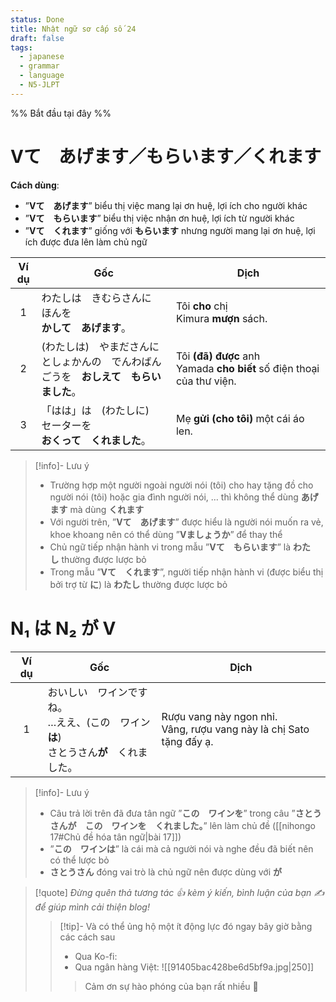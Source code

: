 ```yaml
---
status: Done
title: Nhật ngữ sơ cấp số 24
draft: false
tags:
  - japanese
  - grammar
  - language
  - N5-JLPT
---
```

%% Bắt đầu tại đây %%
# Vて　あげます／もらいます／くれます
**Cách dùng**:
- ”**Vて　あげます**” biểu thị việc mang lại ơn huệ, lợi ích cho người khác
- ”**Vて　もらいます**” biểu thị việc nhận ơn huệ, lợi ích từ người khác
- ”**Vて　くれます**” giống với **もらいます** nhưng người mang lại ơn huệ, lợi ích được đưa lên làm chủ ngữ

| Ví dụ | Gốc                                                                                    | Dịch                                                                  |
|:-----:| -------------------------------------------------------------------------------------- | --------------------------------------------------------------------- |
|   1   | わたしは　きむらさんに　ほんを　  <br>**かして　あげます**。                           | Tôi **cho** chị Kimura **mượn** sách.                                 |
|   2   | (わたしは)　やまださんに　としょかんの　でんわばんごうを　**おしえて　もらいました**。 | Tôi **(đã) được** anh Yamada **cho biết** số điện thoại của thư viện. |
|   3   | 「はは」は　(わたしに)　セーターを　  <br>**おくって　くれました**。                   | Mẹ **gửi (cho tôi)** một cái áo len.                                  |

> [!info]- Lưu ý
> - Trường hợp một người ngoài người nói (tôi) cho hay tặng đồ cho người nói (tôi) hoặc gia đình người nói, … thì không thể dùng **あげます** mà dùng **くれます**
> - Với người trên, ”**Vて　あげます**” được hiểu là người nói muốn ra vẻ, khoe khoang nên có thể dùng ”**Vましょうか**” để thay thể
> - Chủ ngữ tiếp nhận hành vi trong mẫu ”**Vて　もらいます**” là **わたし** thường được lược bỏ
> - Trong mẫu ”**Vて　くれます**”, người tiếp nhận hành vi (được biểu thị bởi trợ từ **に**) là **わたし** thường được lược bỏ

# N₁ は N₂ が V
| Ví dụ | Gốc                                                         | Dịch                                                                     |
| :---: | ----------------------------------------------------------- | ------------------------------------------------------------------------ |
|   1   | おいしい　ワインですね。  <br>…ええ、(この　ワイン**は**)　  <br>さとうさん**が**　くれました。 | Rượu vang này ngon nhỉ.  <br>Vâng, rượu vang này là chị Sato tặng đấy ạ. |

> [!info]- Lưu ý
> - Câu trả lời trên đã đưa tân ngữ ”**この　ワインを**” trong câu ”**さとうさんが　この　ワインを　くれました。**” lên làm chủ đề ([[nihongo 17#Chủ đề hóa tân ngữ|bài 17]])
> - ”**この　ワインは**” là cái mà cả người nói và nghe đều đã biết nên có thể lược bỏ
> - **さとうさん** đóng vai trò là chủ ngữ nên được dùng với **が**

> [!quote]
> *Đừng quên thả tương tác 👍 kèm ý kiến, bình luận của bạn ✍️ để giúp mình cải thiện blog!* 
> > [!tip]- Và có thể ủng hộ một ít động lực đó ngay bây giờ bằng các cách sau
> > - Qua Ko-fi: <script type='text/javascript' src='https://storage.ko-fi.com/cdn/widget/Widget_2.js'></script><script type='text/javascript'>kofiwidget2.init('Support Me', '#29abe0', 'M4M111S8CI');kofiwidget2.draw();</script>
> > - Qua ngân hàng Việt:
> >   ![[91405bac428be6d5bf9a.jpg|250]]
> > > Cảm ơn sự hào phóng của bạn rất nhiều 🥰